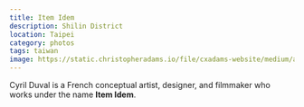 ```yaml
---
title: Item Idem
description: Shilin District
location: Taipei
category: photos
tags: taiwan
image: https://static.christopheradams.io/file/cxadams-website/medium/albums/2019/20191123-2059_Taipei_Cyril/20191123-2059_Taipei_Cyril_L1009681-4.jpg
---
```


Cyril Duval is a French conceptual artist, designer, and filmmaker who works
under the name **Item Idem**.
